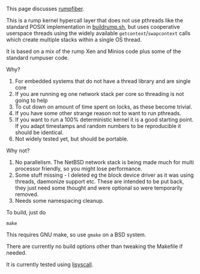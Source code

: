 This page discusses [rumpfiber](http://repo.rumpkernel.org/rumpfiber).

This is a rump kernel hypercall layer that does not use pthreads like the standard POSIX implementation in [buildrump.sh](http://repo.rumpkernel.org/buildrump.sh), but uses cooperative
userspace threads using the widely available `getcontext`/`swapcontext`
calls which create multiple stacks within a single OS thread.

It is based on a mix of the rump Xen and Minios code plus some of the
standard rumpuser code.

Why?

1. For embedded systems that do not have a thread library and are single core
2. If you are running eg one network stack per core so threading is
not going to help
3. To cut down on amount of time spent on locks, as these become trivial.
4. If you have some other strange reason not to want  to run pthreads.
5. If you want to run a 100% deterministic kernel it is a good
starting point. If you adapt timestamps and random numbers to be
reproducible it should be identical.
6. Not widely tested yet, but should be portable.

Why not?

1. No parallelism. The NetBSD network stack is being made much for
multi processor friendly, so you might lose performance.
2. Some stuff missing - I deleted eg the block device driver as it was
using threads, daemonize support etc. These are intended to be put
back, they just need some thought and were optional so were
temporarily removed.
3. Needs some namespacing cleanup.

To build, just do
````
make
````
This requires GNU make, so use `gmake` on a BSD system.

There are currently no build options other than tweaking the Makefile if needed.

It is currently tested using [ljsyscall](https://github.com/justincormack/ljsyscall).
